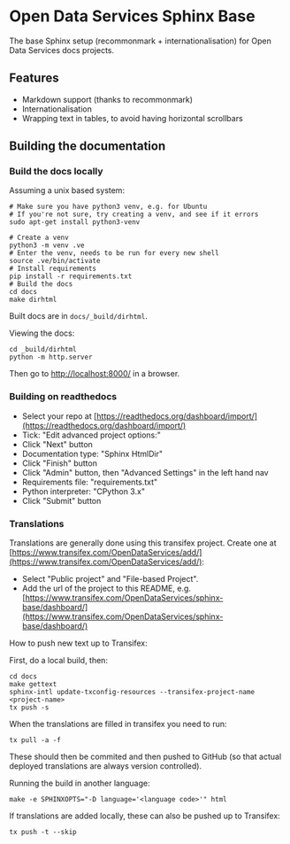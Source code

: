 # Open Data Services Sphinx Base

The base Sphinx setup (recommonmark + internationalisation) for Open Data
Services docs projects.

## Features

* Markdown support (thanks to recommonmark)
* Internationalisation
* Wrapping text in tables, to avoid having horizontal scrollbars

## Building the documentation

### Build the docs locally

Assuming a unix based system:

```shell
# Make sure you have python3 venv, e.g. for Ubuntu
# If you're not sure, try creating a venv, and see if it errors
sudo apt-get install python3-venv

# Create a venv
python3 -m venv .ve
# Enter the venv, needs to be run for every new shell
source .ve/bin/activate
# Install requirements
pip install -r requirements.txt
# Build the docs
cd docs
make dirhtml
```

Built docs are in `docs/_build/dirhtml`.

Viewing the docs:

```shell
cd _build/dirhtml
python -m http.server
```

Then go to [http://localhost:8000/](http://localhost:8000/) in a browser.

### Building on readthedocs

* Select your repo at [https://readthedocs.org/dashboard/import/](https://readthedocs.org/dashboard/import/)
* Tick: "Edit advanced project options:"
* Click "Next" button
* Documentation type: "Sphinx HtmlDir"
* Click "Finish" button
* Click "Admin" button, then "Advanced Settings" in the left hand nav
* Requirements file: "requirements.txt"
* Python interpreter: "CPython 3.x"
* Click "Submit" button

### Translations

Translations are generally done using this transifex project.
Create one at [https://www.transifex.com/OpenDataServices/add/](https://www.transifex.com/OpenDataServices/add/):

* Select "Public project" and "File-based Project".
* Add the url of the project to this README, e.g. [https://www.transifex.com/OpenDataServices/sphinx-base/dashboard/](https://www.transifex.com/OpenDataServices/sphinx-base/dashboard/)

How to push new text up to Transifex:

First, do a local build, then:

```shell
cd docs
make gettext
sphinx-intl update-txconfig-resources --transifex-project-name <project-name>
tx push -s
```

When the translations are filled in transifex you need to run:

```shell
tx pull -a -f
```

These should then be commited and then pushed to GitHub (so that actual
deployed translations are always version controlled).

Running the build in another language:

```shell
make -e SPHINXOPTS="-D language='<language code>'" html
```

If translations are added locally, these can also be pushed up to Transifex:

```shell
tx push -t --skip
```
